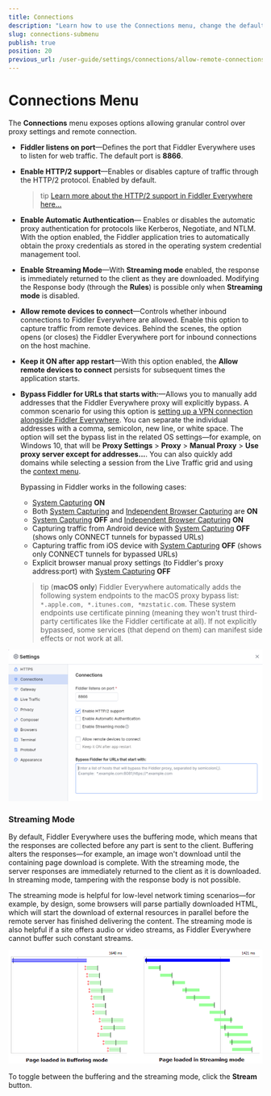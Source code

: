 ```yaml
---
title: Connections
description: "Learn how to use the Connections menu, change the default proxy port, and allow remote connections in the Fiddler Everywhere web-debugging HTTP-proxy client."
slug: connections-submenu
publish: true
position: 20
previous_url: /user-guide/settings/connections/allow-remote-connections
---
```


# Connections Menu

The **Connections** menu exposes options allowing granular control over proxy settings and remote connection.

- **Fiddler listens on port**&mdash;Defines the port that Fiddler Everywhere uses to listen for web traffic. The default port is **8866**.

- **Enable HTTP/2 support**&mdash;Enables or disables capture of traffic through the HTTP/2 protocol. Enabled by default.

    >tip [Learn more about the HTTP/2 support in Fiddler Everywhere here...](slug://capture-traffic-get-started#http-version-specifics)

- **Enable Automatic Authentication**&mdash; Enables or disables the automatic proxy authentication for protocols like Kerberos, Negotiate, and NTLM. With the option enabled, the Fiddler application tries to automatically obtain the proxy credentials as stored in the operating system credential management tool.

- **Enable Streaming Mode**&mdash;With **Streaming mode** enabled, the response is immediately returned to the client as they are downloaded. Modifying the Response body (through the **Rules**) is possible only when **Streaming mode** is disabled.

- **Allow remote devices to connect**&mdash;Controls whether inbound connections to Fiddler Everywhere are allowed. Enable this option to capture traffic from remote devices. Behind the scenes, the option opens (or closes) the Fiddler Everywhere port for inbound connections on the host machine.

- **Keep it ON after app restart**&mdash;With this option enabled, the **Allow remote devices to connect** persists for subsequent times the application starts.

- **Bypass Fiddler for URLs that starts with:**&mdash;Allows you to manually add addresses that the Fiddler Everywhere proxy will explicitly bypass.
    A common scenario for using this option is [setting up a VPN connection alongside Fiddler Everywhere](slug://configure-vpn-fiddler). You can separate the individual addresses with a comma, semicolon, new line, or white space. The option will set the bypass list in the related OS settings&mdash;for example, on Windows 10, that will be **Proxy Settings** > **Proxy** > **Manual Proxy** > **Use proxy server except for addresses...**. You can also quickly add domains while selecting a session from the Live Traffic grid and using the [context menu](slug://web-sessions-list#bypassing-the-proxy).

    Bypassing in Fiddler works in the following cases:

    - [System Capturing](slug://capture-traffic-get-started#system-capturing) **ON**
    - Both [System Capturing](slug://capture-traffic-get-started#system-capturing) and [Independent Browser Capturing](slug://capture-traffic-get-started#independent-browser-capturing) are **ON**
    - [System Capturing](slug://capture-traffic-get-started#system-capturing) **OFF** and [Independent Browser Capturing](slug://capture-traffic-get-started#independent-browser-capturing) **ON**
    - Capturing traffic from Android device with [System Capturing](slug://capture-traffic-get-started#system-capturing) **OFF** (shows only CONNECT tunnels for bypassed URLs)
    - Capturing traffic from iOS device with [System Capturing](slug://capture-traffic-get-started#system-capturing) **OFF** (shows only CONNECT tunnels for bypassed URLs)
    - Explicit browser manual proxy settings (to Fiddler's proxy address:port) with [System Capturing](slug://capture-traffic-get-started#system-capturing) **OFF**

    >tip (**macOS only**) Fiddler Everywhere automatically adds the following system endpoints to the macOS proxy bypass list: `*.apple.com, *.itunes.com, *mzstatic.com`. These system endpoints use certificate pinning (meaning they won't trust third-party certificates like the Fiddler certificate at all). If not explicitly bypassed, some services (that depend on them) can manifest side effects or not work at all.

![default Connections settings](../../images/settings/settings-connections.png)

### Streaming Mode

By default, Fiddler Everywhere uses the buffering mode, which means that the responses are collected before any part is sent to the client. Buffering alters the responses&mdash;for example, an image won't download until the containing page download is complete. With the streaming mode, the server responses are immediately returned to the client as it is downloaded. In streaming mode, tampering with the response body is not possible.

The streaming mode is helpful for low-level network timing scenarios&mdash;for example, by design, some browsers will parse partially downloaded HTML, which will start the download of external resources in parallel before the remote server has finished delivering the content. The streaming mode is also helpful if a site offers audio or video streams, as Fiddler Everywhere cannot buffer such constant streams.

![Buffering mode vs. Streaming Mode](../../images/livetraffic/websessions/websessions-toolbar-streaming-mode.png)

To toggle between the buffering and the streaming mode, click the **Stream** button.